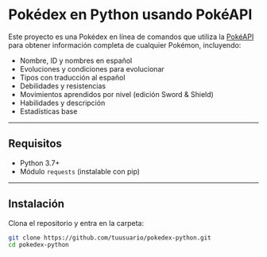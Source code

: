 # Pokédex en Python usando PokéAPI

Este proyecto es una Pokédex en línea de comandos que utiliza la [PokéAPI](https://pokeapi.co/) para obtener información completa de cualquier Pokémon, incluyendo:

- Nombre, ID y nombres en español
- Evoluciones y condiciones para evolucionar
- Tipos con traducción al español
- Debilidades y resistencias
- Movimientos aprendidos por nivel (edición Sword & Shield)
- Habilidades y descripción
- Estadísticas base

---

## Requisitos

- Python 3.7+
- Módulo `requests` (instalable con pip)

---

## Instalación

Clona el repositorio y entra en la carpeta:

```bash
git clone https://github.com/tuusuario/pokedex-python.git
cd pokedex-python
```
